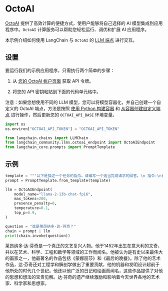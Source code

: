 # OctoAI

[OctoAI](https://docs.octoai.cloud/docs) 提供了高效计算的便捷方式，使用户能够将自己选择的 AI 模型集成到应用程序中。`OctoAI` 计算服务可以帮助您轻松运行、调优和扩展 AI 应用程序。

本示例介绍如何使用 LangChain 与 `OctoAI` 的 [LLM 端点](https://octoai.cloud/templates) 进行交互。

## 设置

要运行我们的示例应用程序，只需执行两个简单的步骤：

1. 从 [您的 OctoAI 帐户页面](https://octoai.cloud/settings) 获取 API 令牌。

   

2. 将您的 API 密钥粘贴到下面的代码单元格中。

注意：如果您想使用不同的 LLM 模型，您可以将模型容器化，并自己创建一个自定义的 OctoAI 端点，方法是按照 [使用 Python 构建容器](https://octo.ai/docs/bring-your-own-model/advanced-build-a-container-from-scratch-in-python) 和 [从容器创建自定义端点](https://octo.ai/docs/bring-your-own-model/create-custom-endpoints-from-a-container/create-custom-endpoints-from-a-container) 进行操作，然后更新您的 `OCTOAI_API_BASE` 环境变量。

```python
import os
os.environ["OCTOAI_API_TOKEN"] = "OCTOAI_API_TOKEN"
```

```python
from langchain.chains import LLMChain
from langchain_community.llms.octoai_endpoint import OctoAIEndpoint
from langchain_core.prompts import PromptTemplate
```

## 示例

```python
template = """以下是描述一个任务的指令。请编写一个适当完成请求的回答。\n 指令:\n{question}\n 回答: """
prompt = PromptTemplate.from_template(template)
```

```python
llm = OctoAIEndpoint(
    model_name="llama-2-13b-chat-fp16",
    max_tokens=200,
    presence_penalty=0,
    temperature=0.1,
    top_p=0.9,
)
```

```python
question = "谁是莱昂纳多·达·芬奇？"
chain = prompt | llm
print(chain.invoke(question))
```

莱昂纳多·达·芬奇是一个真正的文艺复兴人物。他于1452年出生在意大利的文奇，并以在艺术、科学、工程和数学等领域的工作而闻名。他被认为是有史以来最伟大的画家之一，他最著名的作品包括《蒙娜丽莎》和《最后的晚餐》。除了他的艺术作品，达·芬奇还对工程学和解剖学做出了重要贡献，他的机器和发明设计超前于他所处的时代几个世纪。他还以他广泛的日记和绘画而闻名，这些作品提供了对他的思想和想法的宝贵见解。达·芬奇的遗产继续激励和影响着今天世界各地的艺术家、科学家和思想家。